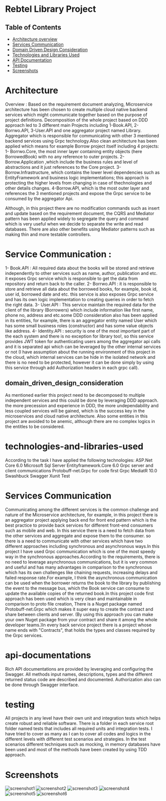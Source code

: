 # Rebtel Library Project

## Table of Contents
* [Architecture overview](#architecture)
* [Services Communication](#services-communication)
* [Domain Driven Design Consideration](#domain_driven_design_consideration)
* [Technologies and Libraries Used](#technologies-and-libraries-used)
* [API Documentation](#api-documentations)
* [Testing](#testing)
* [Screenshots](#screenshots)


# Architecture
Overview : 
Based on the requirement document analyzing, Microservice architecture has been chosen to create multiple cloud native backend services which might communicate together based on the purpose of project definitions.
Decomposition of the whole project based on DDD approach led to 3 different main Projects including 1-Book.API, 2-Borrwo.API, 3-User.API and one aggregator project named Library. Aggregator which is responsible for communicating with other 3 mentioned backend services using Grpc technology.Also clean architecture has been applied which means for example Borrow project itself including 4 projects: 
1- Borrwo.Core, the most inner layer containing entity objects (here BorrowedBook) with no any reference to outer projects.
2- Borrow.Application ,which include the business rules and level of abstractions and it just references to the Core project.
3-Borrow.Infrastructure, which contains the lower level dependencies such as EntityFramework and business logic implementations; this approach is protecting the higher levels from changing in case of thechnologies and other details changes.
4-Borrow.API, which is the most outer layer and references the 3 mentioned projects and expose the Grpc service to be consumed by the aggregator Api.

Although, in this project there are no modification commands such as insert and update based on the requirement document, the CQRS and Mediator pattern has been applied widely to segregate the query and command which is very useful when we decide to separate the write and read databases. There are also other benefits using Mediator patterns such as making thin and more testable controllers.
<a name="#services-communication"/>
# Service Communication : 
1- Book.API : All required data about the books will be stored and retrieve independently to other services such as name, author, publication and etc. it exposes Grpc service which is responsible to get the data from repository and return back to the caller.
2- Borrwo.API : it is responsible to store and retrieve all data about the borrowed books, for example, book id, user id, borrowed date and etc. this service is also exposes Grpc service and has its own logic implementation to creating queries in order to fetch the right data.
3- User.API : This service maintain the required data for the client of the library (Borrowers) which include information like first name, phone no, address and etc.some DDD consideration also has been applied in its entities, for example, there is an aggregator entity named User which has some small business roles (constructor) and has some value objects like address.
4- Identity.API : security is one of the most important part of the each system and there is no exception for library too!, so this service provides JWT token for authenticating users among the aggregator api calls and it is separated api which can be leveraged by the other internal services or not (I have assumption about the running environment of this project in the cloud, which internal services can be hide in the isolated network and there is no need to be protected, however it can be done simply by using this service through add Authorization headers in each grpc call).

## domain_driven_design_consideration
As mentioned earlier this project need to be decomposed to multiple independent services and this could be done by leveraging DDD approach. the more precession and  experience in DDD, the more undependability and less coupled services will be gained, which is the success key in the microservices and cloud native architecture.
Also some entities in this project are avoided to be anemic, although there are no complex logics in the entitles to be considered.


# technologies-and-libraries-used

According to the task I have applied the following technologies:
ASP.Net Core 6.0
Microsoft Sql Server
Entityframework.Core 6.0
Grpc server and client communications
Protobuff-net.Grpc for code first Grpc
MediatR 10.0
Swashbuck Swagger
Xunit Test

# Services Communication
Communicating among the different services is the common challenge and nature of the Microservice architecture, for example, in this project there is an aggregator project applying back end for front end pattern which is the best practice to provide back services for different front-end consumers such as mobile and web. In this service there is a need to fetch data from the other services and aggregate and expose them to the consumer. so there is a need to communicate with other services which have two different approaches including synchronous and asynchronous ways.In this project I have used Grpc communication which is one of the most speedy way in the synchronous approaches.According to the requirements, there is no need to leverage asynchronous communications, but it is very common and useful and has many advantages in comparison to the synchronous which has its own challenges like chaining requests, increasing delays and failed response rate.For example, I think the asynchronous communication can be used when the borrower returns the book to the library by publishing the event to the message bus, which the Book service can consume to update the available copies of the returned book.In this project code first approach has been used which is very clean and maintainable in comparison to proto file creation, There is a Nuget package named Protobuff-net.Grpc which makes it super easy to create the contract and share between clients and server. (By using this approach you can make your own Nuget package from your contract and share it among the whole developer teams.)In every back service project there is a project whose name ends with "Contracts", that holds the types and classes required by the Grpc services.


# api-documentations
Rich API documentations are provided by leveraging and configuring the Swagger.
All methods input names, descriptions, types and the different returned status code are described and documented.
Authorization also can be done through Swagger interface.

# testing
All projects in any level have their own unit and integration tests which helps create robust and reliable software. There is a folder in each service root folder named tests that includes all required units and integration tests. I have tried to cover as many as I can to cover all codes and logics in the different levels with different test scenarios and strategies. In the test scenarios different techniques such as mocking, in memory databases have been used and most of the methods have been created by using TDD approach.




# Screenshots
![screenshot1](./Documents/Screenshots/1.png)
![screenshot2](./Documents/Screenshots/2.png)
![screenshot3](./Documents/Screenshots/3.png)
![screenshot4](./Documents/Screenshots/4.png)
![screenshot5](./Documents/Screenshots/5.png)
![screenshot6](./Documents/Screenshots/6.png)







